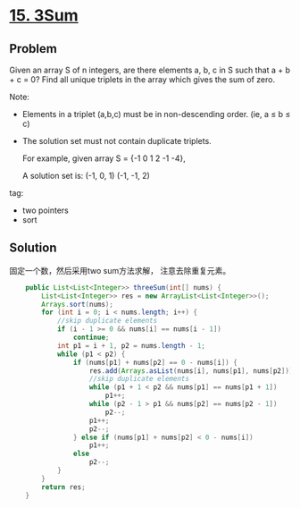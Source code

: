 # [15. 3Sum](https://leetcode.com/problems/3sum/)

## Problem
Given an array S of n integers, are there elements a, b, c in S such that a + b + c = 0? Find all unique triplets in the array which gives the sum of zero.

Note:
- Elements in a triplet (a,b,c) must be in non-descending order. (ie, a ≤ b ≤ c)
- The solution set must not contain duplicate triplets.

    For example, given array S = {-1 0 1 2 -1 -4},

    A solution set is:
    (-1, 0, 1)
    (-1, -1, 2)

tag:
- two pointers
- sort

## Solution

固定一个数，然后采用two sum方法求解， 注意去除重复元素。

```java
	public List<List<Integer>> threeSum(int[] nums) {
		List<List<Integer>> res = new ArrayList<List<Integer>>();
		Arrays.sort(nums);
		for (int i = 0; i < nums.length; i++) {
			//skip duplicate elements
			if (i - 1 >= 0 && nums[i] == nums[i - 1])
				continue;
			int p1 = i + 1, p2 = nums.length - 1;
			while (p1 < p2) {
				if (nums[p1] + nums[p2] == 0 - nums[i]) {
					res.add(Arrays.asList(nums[i], nums[p1], nums[p2]));
					//skip duplicate elements
					while (p1 + 1 < p2 && nums[p1] == nums[p1 + 1])
						p1++;
					while (p2 - 1 > p1 && nums[p2] == nums[p2 - 1])
						p2--;
					p1++;
					p2--;
				} else if (nums[p1] + nums[p2] < 0 - nums[i])
					p1++;
				else
					p2--;
			}
		}
		return res;
	}
```